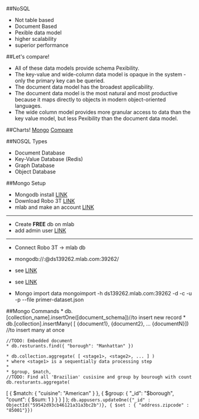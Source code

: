 ##NoSQL
 * Not table based
 * Document Based
 * Pexible data model
 * higher scalability 
 * superior performance

##Let's compare!
  * All of these data models provide schema Pexibility.
  * The key-value and wide-column data model is opaque in the system - only the primary key can be queried.
  * The document data model has the broadest applicability.
  * The document data model is the most natural and most productive because it maps directly to objects in modern object-oriented languages.
  * The wide column model provides more granular access to data than the key value model, but less Pexibility than the document data model.

  ##Charts!
  [Mongo](http://makble.com/images/mongodb-advantages-disadvantages.png)
  [Compare](https://s-media-cache-ak0.pinimg.com/originals/cd/f0/1b/cdf01ba5ff75affe1400e812d36577a1.gif)

##NOSQL Types
  * Document Database
  * Key-Value Database (Redis)
  * Graph Database
  * Object Database


 ##Mongo Setup
  * Mongodb install [LINK](https://www.mongodb.com/download-center#previous)
  * Download Robo 3T [LINK](https://robomongo.org)
  * mlab and make an account [LINK](https://www.mlab.com)

  ---

  * Create **FREE** db on mlab
  * add admin user [LINK](https://www.dropbox.com/s/gb4q3uzufeb21jl/mlab.png?dl=0)

  ---

  * Connect Robo 3T -> mlab db
  * mongodb://<dbuser>:<dbpassword>@ds139262.mlab.com:39262/<databasename>
  * see [LINK](https://www.dropbox.com/s/zbi0omwh957qglv/mlab2.png?dl=0)
  * see [LINK](https://www.dropbox.com/s/zbi0omwh957qglv/mlab2.png?dl=0)


  * Mongo import data
    mongoimport -h ds139262.mlab.com:39262 -d <databasename> -c <collections> -u <user>  -p <password> --file primer-dataset.json


  ##Mongo Commands
    * db.[collection_name].insertOne([document_schema])//to insert new record
    * db.[collection].insertMany( [ {document1}, {document2}, … {documentN}]) //to insert many at once

    //TODO: Embedded document
    * db.resturants.find({ "borough": "Manhattan" })

    * db.collection.aggregate( [ <stage1>, <stage2>, ... ] )
    * where <stage1> is a sequentially data processing step
    * 
    * $group, $match, 
    //TODO: Find all 'Brazilian' cusisine and group by bourough with count
    db.resturants.aggregate(
   [
     { $match: { "cuisine": "American" } },
     { $group: { "_id": "$borough", "count": { $sum: 1 } } }
   ]
);
```db.appusers.updateOne({"_id" : ObjectId("59542d93cb46121a31a3bc2b")}, { $set : { "address.zipcode" : "85001"}})```




